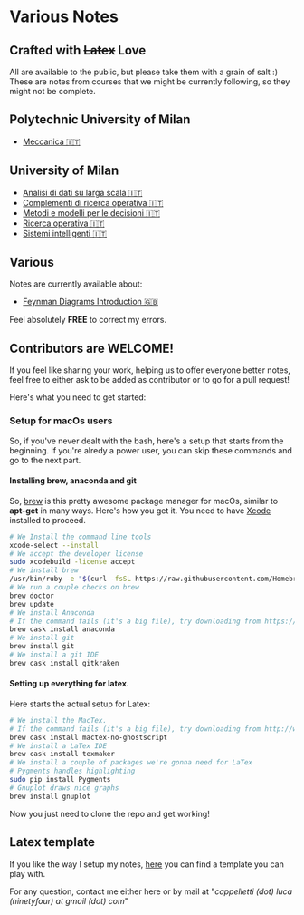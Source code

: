 # Various Notes
## Crafted with ~~Latex~~ Love
All are available to the public, but please take them with a grain of salt :)
These are notes from courses that we might be currently following, so they might not be complete.

## Polytechnic University of Milan

- [Meccanica 🇮🇹](https://github.com/LucaCappelletti94/various-notes/blob/master/Polimi/Meccanica/Temi%20di%20Meccanica%20v1.1.pdf)

## University of Milan
- [Analisi di dati su larga scala 🇮🇹](https://github.com/LucaCappelletti94/various-notes/blob/master/Unimi/Analisi%20di%20dati%20su%20larga%20scala/main.pdf)
- [Complementi di ricerca operativa 🇮🇹](https://github.com/LucaCappelletti94/various-notes/blob/master/Unimi/Complementi%20di%20ricerca%20operativa/main.pdf)
- [Metodi e modelli per le decisioni 🇮🇹](https://github.com/LucaCappelletti94/various-notes/blob/master/Unimi/Metodi%20e%20Modelli%20per%20le%20decisioni/main.pdf)
- [Ricerca operativa 🇮🇹](https://github.com/LucaCappelletti94/various-notes/blob/master/Unimi/Ricerca%20operativa/main.pdf)
- [Sistemi intelligenti 🇮🇹](https://github.com/LucaCappelletti94/various-notes/blob/master/Unimi/Sistemi%20Intelligenti/main.pdf)

## Various
Notes are currently available about:
- [Feynman Diagrams Introduction 🇬🇧](https://github.com/LucaCappelletti94/qed-notes/blob/master/Various/Feynman%20Diagrams/main.pdf)

Feel absolutely **FREE** to correct my errors.

## Contributors are WELCOME!
If you feel like sharing your work, helping us to offer everyone better notes, feel free to either ask to be added as contributor or to go for a pull request!

Here's what you need to get started:

### Setup for macOs users
So, if you've never dealt with the bash, here's a setup that starts from the beginning. If you're alredy a power user, you can skip these commands and go to the next part.
#### Installing brew, anaconda and git
So, [brew](https://brew.sh/) is this pretty awesome package manager for macOs, similar to **apt-get** in many ways. Here's how you get it. You need to have [Xcode](https://itunes.apple.com/us/app/xcode/id497799835?mt=12) installed to proceed.
```sh
# We Install the command line tools
xcode-select --install
# We accept the developer license
sudo xcodebuild -license accept
# We install brew
/usr/bin/ruby -e "$(curl -fsSL https://raw.githubusercontent.com/Homebrew/install/master/install)"
# We run a couple checks on brew
brew doctor
brew update
# We install Anaconda
# If the command fails (it's a big file), try downloading from https://anaconda.org/
brew cask install anaconda
# We install git
brew install git
# We install a git IDE
brew cask install gitkraken
```
#### Setting up everything for latex.
Here starts the actual setup for Latex:
```sh
# We install the MacTex.
# If the command fails (it's a big file), try downloading from http://www.tug.org/mactex/
brew cask install mactex-no-ghostscript
# We install a LaTex IDE
brew cask install texmaker
# We install a couple of packages we're gonna need for LaTex
# Pygments handles highlighting
sudo pip install Pygments
# Gnuplot draws nice graphs
brew install gnuplot
```
Now you just need to clone the repo and get working!

## Latex template
If you like the way I setup my notes, [here](https://github.com/LucaCappelletti94/various-notes/tree/master/Template) you can find a template you can play with.

For any question, contact me either here or by mail at "*cappelletti (dot) luca (ninetyfour) at gmail (dot) com*"
